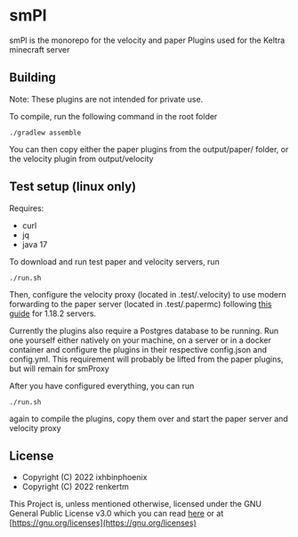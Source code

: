 # smPl
smPl is the monorepo for the velocity and paper Plugins used for the Keltra minecraft server

## Building
Note: These plugins are not intended for private use.

To compile, run the following command in the root folder
```shell
./gradlew assemble
```

You can then copy either the paper plugins from the output/paper/ folder, or the velocity plugin from output/velocity

## Test setup (linux only)
Requires:
- curl
- jq
- java 17

To download and run test paper and velocity servers, run
```shell
./run.sh
```

Then, configure the velocity proxy (located in .test/.velocity) to use modern forwarding to the paper server (located in .test/.papermc) following [this guide](https://docs.papermc.io/velocity/player-information-forwarding) for 1.18.2 servers.

Currently the plugins also require a Postgres database to be running.
Run one yourself either natively on your machine, on a server or in a docker container and configure the plugins in their respective config.json and config.yml.
This requirement will probably be lifted from the paper plugins, but will remain for smProxy

After you have configured everything, you can run
```shell
./run.sh
```
again to compile the plugins, copy them over and start the paper server and velocity proxy

## License
- Copyright (C) 2022 ixhbinphoenix
- Copyright (C) 2022 renkertm

This Project is, unless mentioned otherwise, licensed under the GNU General Public License v3.0 which you can read [here](./LICENSE) or at [https://gnu.org/licenses](https://gnu.org/licenses)
